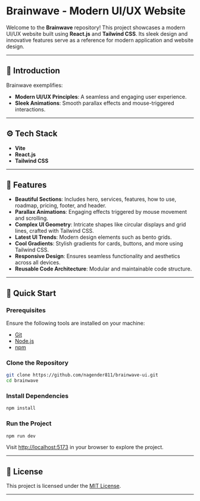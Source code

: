 # Brainwave - Modern UI/UX Website

Welcome to the **Brainwave** repository! This project showcases a modern UI/UX website built using **React.js** and **Tailwind CSS**. Its sleek design and innovative features serve as a reference for modern application and website design.

---

## 🤖 Introduction
Brainwave exemplifies:
- **Modern UI/UX Principles**: A seamless and engaging user experience.
- **Sleek Animations**: Smooth parallax effects and mouse-triggered interactions.

---

## ⚙️ Tech Stack
- **Vite**
- **React.js**
- **Tailwind CSS**

---

## 🔋 Features
- **Beautiful Sections**: Includes hero, services, features, how to use, roadmap, pricing, footer, and header.
- **Parallax Animations**: Engaging effects triggered by mouse movement and scrolling.
- **Complex UI Geometry**: Intricate shapes like circular displays and grid lines, crafted with Tailwind CSS.
- **Latest UI Trends**: Modern design elements such as bento grids.
- **Cool Gradients**: Stylish gradients for cards, buttons, and more using Tailwind CSS.
- **Responsive Design**: Ensures seamless functionality and aesthetics across all devices.
- **Reusable Code Architecture**: Modular and maintainable code structure.

---

## 🤸 Quick Start
### Prerequisites
Ensure the following tools are installed on your machine:
- [Git](https://git-scm.com/)
- [Node.js](https://nodejs.org/)
- [npm](https://www.npmjs.com/)

### Clone the Repository
```bash
git clone https://github.com/nagender811/brainwave-ui.git
cd brainwave
```

### Install Dependencies
```bash
npm install
```

### Run the Project
```bash
npm run dev
```

Visit [http://localhost:5173](http://localhost:5173) in your browser to explore the project.

---

## 📄 License
This project is licensed under the [MIT License](LICENSE).

---
